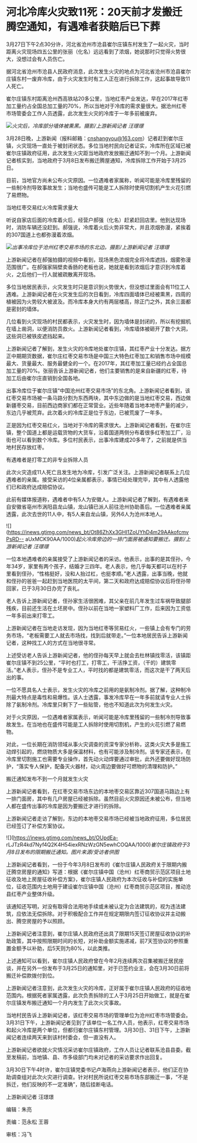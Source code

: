 # 河北冷库火灾致11死：20天前才发搬迁腾空通知，有遇难者获赔后已下葬

3月27日下午2点30分许，河北省沧州市沧县崔尔庄镇东村发生了一起火灾，当时距离火灾现场四五公里的张丽（化名）远远看到了浓烟，她说那时只觉得火势很大，没想过会有人员伤亡。

据河北省沧州市沧县人民政府消息，此次发生火灾的地点为河北省沧州市沧县崔尔庄镇东村一废弃冷库，由于火灾发生时有工人正在进行拆除工作，这起事故导致11人死亡。

崔尔庄镇东村距离沧州西高铁站20多公里，当地红枣产业发达，早在2017年红枣加工量约占全国总加工量的70%，所以当地对于冷库的需求量很大。据沧州红枣市场管委会工作人员透露，此次发生火灾的冷库于一年多前被废弃。

![](https://inews.gtimg.com/news_bt/Os_hBuFx5OrkqN5wrWNrovQ3JH3vwTEORI6iUuGjBcsLsAA/1000)_火灾后，冷库部分墙体被熏黑。摄影/上游新闻记者
汪璟璟_

3月28日晚，上游新闻（报料邮箱：cnshangyou@163.com）记者赶到崔尔庄镇，火灾现场一直处于被封闭状态。多位当地村民向记者证实，冷库所在区域已被崔尔庄镇政府征用，此次发生火灾距当地政府发放搬迁通知不到一个月。上游新闻记者核实到，当地政府于3月8日发布搬迁腾屋通知，冷库拆除工作开始于3月25日。

目前，当地官方尚未公布火灾原因。一位遇难者家属称，听闻可能是冷库里残留的一些制冷剂导致事故发生；当地也盛传可能是工人拆除时使用切割机产生火花引燃了易燃物。

当地红枣交易红火冷库需求量大

听说自家店后面的冷库着火后，经营户郝强（化名）赶紧赶回店里。他到达现场时，消防车辆还没赶到。郝强说，冷库着火后火势非常大，并且浓烟弥漫，紧挨着的307国道上也都弥漫着浓烟。

![](https://inews.gtimg.com/news_bt/OJKUceAo_vJlbXiIwEhKEaK0uaVqG3K1MwWazvSpnlpD0AA/1000)_出事冷库位于沧州红枣交易市场的东北边。摄影/上游新闻记者
汪璟璟_

上游新闻记者在郝强拍摄的视频中看到，现场黑色浓烟完全将冷库遮挡，烟雾弥漫范围很广。在郝强家隔壁卖香肠的老板也说，她就是看到浓烟后才意识到冷库着火，之后他们一行人就被疏散离开现场。

多位当地居民表示，火灾发生时只是意识到火势很大，但没想过里面会有11位工人遇难。上游新闻记者在火灾发生后的次日看到，冷库四面墙体已经被熏黑，四周的植被因为火势较大被波及。而冷库本身大约有两层楼高，除正门之外，其余三面都是密封的墙体。

几位看到火灾现场的村民都表示，火灾发生时，因为墙体是封闭的，所以有挖掘机在墙上凿洞，以便消防员救火。上游新闻记者看到，冷库墙体被砸开了数个大洞，这些洞已被铁皮遮挡起来。

上游新闻记者了解到，发生火灾的冷库地处崔尔庄镇，其红枣产业十分发达。据方正中期期货数据，崔尔庄红枣交易市场是中国三大特色红枣加工和销售市场中规模最大、货量最大、服务最健全的一个。在2017年，其红枣加工量已经约占全国总加工量的70%。张丽告诉上游新闻记者，他们主要销售的是来自新疆的红枣，待加工后由崔尔庄直销到全国各地。

出事冷库位于崔尔庄镇“中国沧州红枣交易市场”的东北角。上游新闻记者看到，该红枣交易市场被一条马路分割为东西两块，其中东边做的是当地红枣交易，西边做新疆枣交易，目前西边商家们都在正常营业。近些年随着当地本地枣产量的减少，东边几乎被荒弃。此次着火的冷库正是位于东边，已被荒废了一年多。

正是因为红枣交易红火，当地对于冷库的需求很大。上游新闻记者看到，在崔尔庄镇，整个国道上都是运载货物的大货车，沿着国道两侧分布着很多红枣加工厂，沿街也可以看到数个冷库。多位村民表示，出事冷库建成20多年了，之前就是供当地村民存放红枣。

有遇难者是打零工的非专业拆除人员

此次火灾造成11人死亡且发生地为冷库，引发广泛关注。上游新闻记者联系上几位遇难者的亲属。接受采访的4位亲属都表示，事情已经处理完毕，其中有人透露他们已和政府达成赔偿协议。

此前有媒体报道称，遇难者中有5人为安徽人。上游新闻记者了解到，有遇难者来自安徽省亳州市涡阳县龙山镇，龙山镇已派人前往沧州协助善后。一位遇难者亲属透露，此次去世的11人中，有5人来自龙山镇，另外6人为沧州本地人。

![](https://inews.gtimg.com/news_bt/Ot86ZhXx3GHI1ZoUYhD4m29AAkofcmvPsRD--
aUxMCK90AA/1000)_起火冷库旁边的一排门面房被通知要搬迁。摄影/上游新闻记者 汪璟璟_

一位本地遇难者的亲属接受了上游新闻记者的采访。他表示，出事的是其侄孙，今年34岁，家里有两个孩子，结婚才三四年。老人表示，他几乎每天都可以在村子里看到侄孙，“性格挺好，没和人抬过杠，也挺孝顺。”老人透露，出事当晚，他就和侄孙的爸爸一起赶到当地医院的太平间，第二天和政府达成赔偿协议后将侄孙带回家，已于3月30日办完了丧礼。

老人告诉上游新闻记者，侄孙家生活很困难，其父亲在前几年发生过车祸导致腿部残疾，目前还生活在土坯房中。侄孙以前在当地一家塑料厂工作，后来因为工资低一年多前出来打零工。

上游新闻记者在当地走访发现，因为当地红枣等贸易红火，一些镇上会有专门的劳务市场，“老板需要工人就去市场找，找到后就带走。”一位本地居民告诉上游新闻记者，这种找工人的方式在当地很寻常。

上述受访老人告诉上游新闻记者，他的侄孙每天早上就会去杜林镇找零活，该镇距崔尔庄镇不到25公里，“平时也打工，打零工，干活挣工资，（干的）建筑零活。”老人表示，侄孙不是专业工人，平时找的都是建筑零活，而这次是干了两天后出的事。

一位不愿具名人士表示，发生火灾的冷库之前用的是氨制冷剂。据了解，这种制冷剂最大特点是毒性和易爆性。该人士透露，事发冷库早在一年多前就请专业人士拆除了氨制冷剂。冷库里只剩下了一些贴管，他也不知道此次为何发生火灾。

对于火灾原因，一位遇难者家属表示，听闻可能是冷库里残留的一些制冷剂导致事故发生。在当地也在盛传可能是工人拆除时使用切割机，产生的火花引燃了易燃物。

对此，一位长期在消防领域从事火灾调查的资深专家分析称，这类火灾大多是施工动焊引起的，燃烧物质大多是保温材料，也有可能涉及制冷剂。该专家还表示，在冷库里切割施工也需要专业操作，首先动火动焊要通过审批，此外还要做好现场防护，“落实专人保护，配备灭火器材，动火周边要做好可燃物的清理和防护。”

搬迁通知发布不到一个月就发生火灾

上游新闻记者看到，在红枣交易市场东边的本地枣交易区靠近307国道马路边上有一排门面房，其中有几户房屋已经被拆除。虽然目前火灾原因还未被公布，但当地人都在盛传出事的冷库是因为要搬迁才进行的拆除。

上游新闻记者走访了解到，东边的本地枣交易市场已经被当地政府征用，多位居民已经签订了补偿方案协议。

![](https://inews.gtimg.com/news_bt/OUpdEa-
rLJTzR4kd7Nyf4Q2K4H54iexRNzWzGN5ewhCOQAA/1000)_崔尔庄镇政府于3月8日发布的限期搬迁通知。图片来源/受访者供图_

上游新闻记者看到，一份于今年3月8日发布的《崔尔庄镇人民政府关于限期内搬迁腾空房屋的通知》写道：根据《崔尔庄镇中国（沧州）红枣商贸示范区项目土地征收及地上房屋征收补偿方案》，崔尔庄镇人民政府为本次征收与补偿的实施单位，征收范围内土地用于建设崔尔庄镇中国（沧州）红枣商贸示范区项目，推动沧县红枣产业整体升级。

该通知还写明，对没有取得合法用地手续或未被认定为合法建筑的，视为违法建筑，应依法无偿拆除。对于积极配合工作并在规定期限内签订征收协议并主动搬出、腾空房屋的予以照顾。

上游新闻记者注意到，崔尔庄镇人民政府还出具了限期15天签订房屋征收协议的补助政策，其中按照限期时间的长短，对补助金额实施递减，前7天签协议的参照重置金额予以补助，后5天则为80%，以此类推。

上述通知可以看到，崔尔庄镇人民政府曾在今年2月连续两次召集被搬迁居民座谈，并在另外一份发布于3月25日的通知里，对于已签约业主，会在3月30日前将搬迁补偿款拨付到位。

上游新闻记者注意到，此次发生火灾的冷库，正好属于崔尔庄镇人民政府的征收地范围内。根据死者家属透露，此次负责拆除的工人于3月25日开始做工，就是在崔尔庄镇发布搬迁通知一个月内发生了此次火灾事故。

当地村民告诉上游新闻记者，该红枣交易市场的管理单位为沧州红枣市场管委会。3月31日下午，上游新闻记者见到了该单位一名工作人员，他表示，红枣交易市场和起火冷库是两个单位，但都归崔尔庄镇东村管理。3月30日、31日下午，上游新闻记者连续两天来到该村村委会，但一直没有人。

上游新闻记者欲就火灾情况采访崔尔庄镇政府，工作人员让记者联系沧县县委。截至发稿前，当地镇、县、市多级部门均未对记者的采访要求作出回复。

3月30日下午4时许，崔尔庄镇党委书记卢海燕向上游新闻记者表示，他们正在协助调查组对此次火灾进行调查。针对村民所说红枣交易市场东部搬迁一事，“不是拆迁，他们反映的不一定准确”，随后挂断电话。

上游新闻记者 汪璟璟

编辑：朱亮

责编：范永松 王蓉

审核：冯飞

